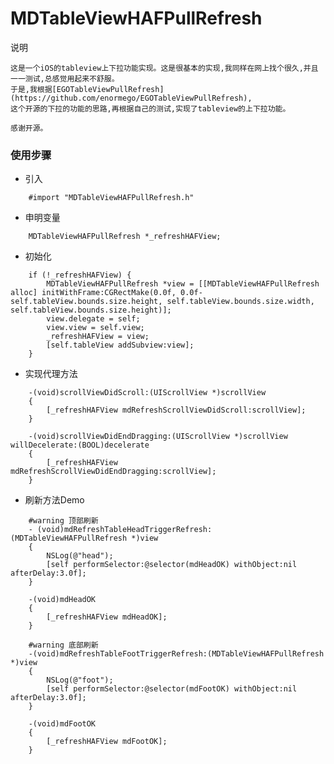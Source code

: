 MDTableViewHAFPullRefresh
=========================

说明

	这是一个iOS的tableview上下拉功能实现。这是很基本的实现,我同样在网上找个很久,并且一一测试,总感觉用起来不舒服。
	于是,我根据[EGOTableViewPullRefresh](https://github.com/enormego/EGOTableViewPullRefresh),
	这个开源的下拉的功能的思路,再根据自己的测试,实现了tableview的上下拉功能。

	感谢开源。
### 使用步骤

- 引入
````
	#import "MDTableViewHAFPullRefresh.h"
````
- 申明变量
````
	MDTableViewHAFPullRefresh *_refreshHAFView;
````
- 初始化
````
	if (!_refreshHAFView) {
        MDTableViewHAFPullRefresh *view = [[MDTableViewHAFPullRefresh alloc] initWithFrame:CGRectMake(0.0f, 0.0f-self.tableView.bounds.size.height, self.tableView.bounds.size.width, self.tableView.bounds.size.height)];
        view.delegate = self;
        view.view = self.view;
        _refreshHAFView = view;
        [self.tableView addSubview:view];
    }
````
- 实现代理方法
````
	-(void)scrollViewDidScroll:(UIScrollView *)scrollView
	{
	    [_refreshHAFView mdRefreshScrollViewDidScroll:scrollView];
	}

	-(void)scrollViewDidEndDragging:(UIScrollView *)scrollView willDecelerate:(BOOL)decelerate
	{
	    [_refreshHAFView mdRefreshScrollViewDidEndDragging:scrollView];
	}
````
- 刷新方法Demo
````	
	#warning 顶部刷新
	- (void)mdRefreshTableHeadTriggerRefresh:(MDTableViewHAFPullRefresh *)view
	{
	    NSLog(@"head");
	    [self performSelector:@selector(mdHeadOK) withObject:nil afterDelay:3.0f];
	}

	-(void)mdHeadOK
	{
	    [_refreshHAFView mdHeadOK];
	}

	#warning 底部刷新
	-(void)mdRefreshTableFootTriggerRefresh:(MDTableViewHAFPullRefresh *)view
	{
	    NSLog(@"foot");
	    [self performSelector:@selector(mdFootOK) withObject:nil afterDelay:3.0f];
	}

	-(void)mdFootOK
	{
	    [_refreshHAFView mdFootOK];
	}
````